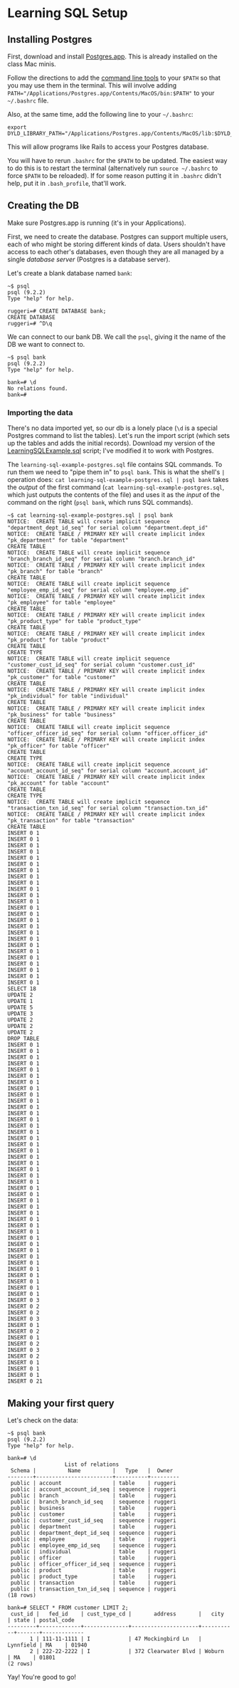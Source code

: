 # Learning SQL Setup

## Installing Postgres

First, download and install [Postgres.app][postgres-app]. This is already
installed on the class Mac minis.

Follow the directions to add the
[command line tools][pg-command-line-tools] to your `$PATH` so that
you may use them in the terminal. This will involve adding
`PATH="/Applications/Postgres.app/Contents/MacOS/bin:$PATH"` to your
`~/.bashrc` file.

Also, at the same time, add the following line to your `~/.bashrc`:

    export DYLD_LIBRARY_PATH="/Applications/Postgres.app/Contents/MacOS/lib:$DYLD_LIBRARY_PATH"

This will allow programs like Rails to access your Postgres
database.

You will have to rerun `.bashrc` for the `$PATH` to be updated. The
easiest way to do this is to restart the terminal (alternatively run
`source ~/.bashrc` to force `$PATH` to be reloaded). If for some
reason putting it in `.bashrc` didn't help, put it in `.bash_profile`,
that'll work.

[postgres-app]: http://postgresapp.com/
[pg-command-line-tools]: http://postgresapp.com/documentation#toc_1

## Creating the DB

Make sure Postgres.app is running (it's in your Applications).

First, we need to create the database. Postgres can support multiple
users, each of who might be storing different kinds of data. Users
shouldn't have access to each other's databases, even though they are
all managed by a single *database server* (Postgres is a database
server).

Let's create a blank database named `bank`:

```
~$ psql
psql (9.2.2)
Type "help" for help.

ruggeri=# CREATE DATABASE bank;
CREATE DATABASE
ruggeri=# ^D\q
```

We can connect to our bank DB. We call the `psql`, giving it the name
of the DB we want to connect to.

```
~$ psql bank
psql (9.2.2)
Type "help" for help.

bank=# \d
No relations found.
bank=#
```

### Importing the data

There's no data imported yet, so our db is a lonely place (`\d` is a special
Postgres command to list the tables). Let's run the import script (which sets
up the tables and adds the initial records). Download my version of the
[LearningSQLExample.sql][learning-sql-example] script; I've modified it to
work with Postgres.

[learning-sql-example]: https://github.com/appacademy/sql-curriculum/blob/master/projects/learning-sql-example-postgres.sql

The `learning-sql-example-postgres.sql` file contains SQL commands. To run
them we need to "pipe them in" to `psql bank`. This is what the shell's `|`
operation does: `cat learning-sql-example-postgres.sql | psql bank` takes the
*output* of the first command (`cat learning-sql-example-postgres.sql`, which
just outputs the contents of the file) and uses it as the *input* of the
command on the right (`psql bank`, which runs SQL commands).

```
~$ cat learning-sql-example-postgres.sql | psql bank
NOTICE:  CREATE TABLE will create implicit sequence "department_dept_id_seq" for serial column "department.dept_id"
NOTICE:  CREATE TABLE / PRIMARY KEY will create implicit index "pk_department" for table "department"
CREATE TABLE
NOTICE:  CREATE TABLE will create implicit sequence "branch_branch_id_seq" for serial column "branch.branch_id"
NOTICE:  CREATE TABLE / PRIMARY KEY will create implicit index "pk_branch" for table "branch"
CREATE TABLE
NOTICE:  CREATE TABLE will create implicit sequence "employee_emp_id_seq" for serial column "employee.emp_id"
NOTICE:  CREATE TABLE / PRIMARY KEY will create implicit index "pk_employee" for table "employee"
CREATE TABLE
NOTICE:  CREATE TABLE / PRIMARY KEY will create implicit index "pk_product_type" for table "product_type"
CREATE TABLE
NOTICE:  CREATE TABLE / PRIMARY KEY will create implicit index "pk_product" for table "product"
CREATE TABLE
CREATE TYPE
NOTICE:  CREATE TABLE will create implicit sequence "customer_cust_id_seq" for serial column "customer.cust_id"
NOTICE:  CREATE TABLE / PRIMARY KEY will create implicit index "pk_customer" for table "customer"
CREATE TABLE
NOTICE:  CREATE TABLE / PRIMARY KEY will create implicit index "pk_individual" for table "individual"
CREATE TABLE
NOTICE:  CREATE TABLE / PRIMARY KEY will create implicit index "pk_business" for table "business"
CREATE TABLE
NOTICE:  CREATE TABLE will create implicit sequence "officer_officer_id_seq" for serial column "officer.officer_id"
NOTICE:  CREATE TABLE / PRIMARY KEY will create implicit index "pk_officer" for table "officer"
CREATE TABLE
CREATE TYPE
NOTICE:  CREATE TABLE will create implicit sequence "account_account_id_seq" for serial column "account.account_id"
NOTICE:  CREATE TABLE / PRIMARY KEY will create implicit index "pk_account" for table "account"
CREATE TABLE
CREATE TYPE
NOTICE:  CREATE TABLE will create implicit sequence "transaction_txn_id_seq" for serial column "transaction.txn_id"
NOTICE:  CREATE TABLE / PRIMARY KEY will create implicit index "pk_transaction" for table "transaction"
CREATE TABLE
INSERT 0 1
INSERT 0 1
INSERT 0 1
INSERT 0 1
INSERT 0 1
INSERT 0 1
INSERT 0 1
INSERT 0 1
INSERT 0 1
INSERT 0 1
INSERT 0 1
INSERT 0 1
INSERT 0 1
INSERT 0 1
INSERT 0 1
INSERT 0 1
INSERT 0 1
INSERT 0 1
INSERT 0 1
INSERT 0 1
INSERT 0 1
INSERT 0 1
INSERT 0 1
INSERT 0 1
INSERT 0 1
SELECT 18
UPDATE 2
UPDATE 1
UPDATE 5
UPDATE 3
UPDATE 2
UPDATE 2
UPDATE 2
DROP TABLE
INSERT 0 1
INSERT 0 1
INSERT 0 1
INSERT 0 1
INSERT 0 1
INSERT 0 1
INSERT 0 1
INSERT 0 1
INSERT 0 1
INSERT 0 1
INSERT 0 1
INSERT 0 1
INSERT 0 1
INSERT 0 1
INSERT 0 1
INSERT 0 1
INSERT 0 1
INSERT 0 1
INSERT 0 1
INSERT 0 1
INSERT 0 1
INSERT 0 1
INSERT 0 1
INSERT 0 1
INSERT 0 1
INSERT 0 1
INSERT 0 1
INSERT 0 1
INSERT 0 1
INSERT 0 1
INSERT 0 1
INSERT 0 1
INSERT 0 1
INSERT 0 1
INSERT 0 1
INSERT 0 1
INSERT 0 1
INSERT 0 1
INSERT 0 1
INSERT 0 1
INSERT 0 1
INSERT 0 3
INSERT 0 2
INSERT 0 2
INSERT 0 3
INSERT 0 1
INSERT 0 2
INSERT 0 1
INSERT 0 2
INSERT 0 3
INSERT 0 2
INSERT 0 1
INSERT 0 1
INSERT 0 1
INSERT 0 21
```

## Making your first query

Let's check on the data:

```
~$ psql bank
psql (9.2.2)
Type "help" for help.

bank=# \d
                  List of relations
 Schema |          Name          |   Type   |  Owner
--------+------------------------+----------+---------
 public | account                | table    | ruggeri
 public | account_account_id_seq | sequence | ruggeri
 public | branch                 | table    | ruggeri
 public | branch_branch_id_seq   | sequence | ruggeri
 public | business               | table    | ruggeri
 public | customer               | table    | ruggeri
 public | customer_cust_id_seq   | sequence | ruggeri
 public | department             | table    | ruggeri
 public | department_dept_id_seq | sequence | ruggeri
 public | employee               | table    | ruggeri
 public | employee_emp_id_seq    | sequence | ruggeri
 public | individual             | table    | ruggeri
 public | officer                | table    | ruggeri
 public | officer_officer_id_seq | sequence | ruggeri
 public | product                | table    | ruggeri
 public | product_type           | table    | ruggeri
 public | transaction            | table    | ruggeri
 public | transaction_txn_id_seq | sequence | ruggeri
(18 rows)

bank=# SELECT * FROM customer LIMIT 2;
 cust_id |   fed_id    | cust_type_cd |       address       |   city    | state | postal_code
---------+-------------+--------------+---------------------+-----------+-------+-------------
       1 | 111-11-1111 | I            | 47 Mockingbird Ln   | Lynnfield | MA    | 01940
       2 | 222-22-2222 | I            | 372 Clearwater Blvd | Woburn    | MA    | 01801
(2 rows)
```

Yay! You're good to go!
